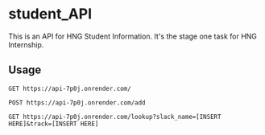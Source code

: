 # student_API

This is an API for HNG Student Information. It's the stage one task for HNG Internship.

## Usage

```
GET https://api-7p0j.onrender.com/
```

```
POST https://api-7p0j.onrender.com/add
```

```
GET https://api-7p0j.onrender.com/lookup?slack_name=[INSERT HERE]&track=[INSERT HERE]
```
